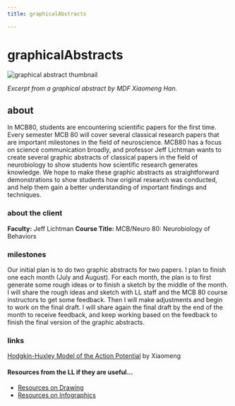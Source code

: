 ```yaml
---
title: graphicalAbstracts

---
```


# graphicalAbstracts

![graphical abstract thumbnail](https://files.slack.com/files-pri/T0HTW3H0V-F02EU2523U3/graphical_abstract_thumbnail.png?pub_secret=e1e3d7f319)

*Excerpt from a graphical abstract by MDF Xiaomeng Han.*

## about
In MCB80, students are encountering scientific papers for the first time. Every semester MCB 80 will cover several classical research papers that are important milestones in the field of neuroscience. MCB80 has a focus on science communication broadly, and professor Jeff Lichtman wants to create several graphic abstracts of classical papers in the field of neurobiology to show students how scientific research generates knowledge. We hope to make these graphic abstracts as straightforward demonstrations to show students how original research was conducted, and help them gain a better understanding of important findings and techniques.

### about the client
**Faculty:** Jeff Lichtman
**Course Title:** MCB/Neuro 80: Neurobiology of Behaviors 


### milestones
Our initial plan is to do two graphic abstracts for two papers. I plan to finish one each month (July and August). For each month, the plan is to first generate some rough ideas or to finish a sketch by the middle of the month. I will share the rough ideas and sketch with LL staff and the MCB 80 course instructors to get some feedback. Then I will make adjustments and begin to work on the final draft.  I will share again the final draft by the end of the month to receive feedback, and keep working based on the feedback to finish the final version of the graphic abstracts.

### links

[Hodgkin-Huxley Model of the Action Potential](https://drive.google.com/file/d/1ZFXK7Q57QOrFJA-8cPff_dn4mVPFPLUJ/view?usp=sharing) by Xiaomeng

#### Resources from the LL if they are useful...
- [Resources on Drawing](https://docs.google.com/document/d/1isVMNPwy3kiaQ_FGC90Wvw3E_iO9BV6PtBwFeW0Oouo/edit?usp=sharing)
- [Resources on Infographics](https://drive.google.com/drive/folders/170IlZ8Bd_FHbXRStykR5He7sxDYkCcyh?usp=sharing)
